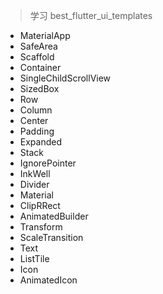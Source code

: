 > 学习 best_flutter_ui_templates

- MaterialApp
- SafeArea
- Scaffold
- Container
- SingleChildScrollView
- SizedBox
- Row
- Column
- Center
- Padding
- Expanded
- Stack
- IgnorePointer
- InkWell
- Divider
- Material
- ClipRRect
- AnimatedBuilder
- Transform
- ScaleTransition
- Text
- ListTile
- Icon
- AnimatedIcon